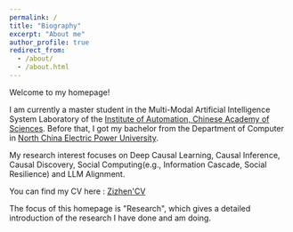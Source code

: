 ```yaml
---
permalink: /
title: "Biography"
excerpt: "About me"
author_profile: true
redirect_from: 
  - /about/
  - /about.html
---
```


Welcome to my homepage!

I am currently a master student in the Multi-Modal Artificial Intelligence System Laboratory of the [Institute of Automation, Chinese Academy of Sciences](http://www.ia.cas.cn/). Before that, I got my bachelor from the Department of Computer in [North China Electric Power University](https://www.ncepu.edu.cn/). 

My research interest focuses on Deep Causal Learning, Causal Inference, Causal Discovery, Social Computing(e.g., Information Cascade, Social Resilience) and LLM Alignment.

You can find my CV here : [Zizhen'CV](../assets/CV_中文.pdf)

The focus of this homepage is "Research", which gives a detailed introduction of the research I have done and am doing.

